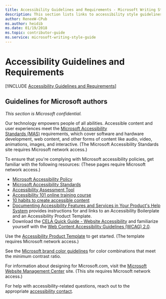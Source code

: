 ```yaml
---
title: Accessibility Guidelines and Requirements - Microsoft Writing Style Guide Internal
description: This section lists links to accessibility style guidelines for Microsoft devices and services.
author: ReneeW-CPub
ms.author: heidib
ms.date: 01/19/2018
ms.topic: contributor-guide
ms.service: microsoft-writing-style-guide
---
```


# Accessibility Guidelines and Requirements

[!INCLUDE [Accessibility Guidelines and Requirements](~/../includes/accessibility-guidelines-requirements.md)]


## Guidelines for Microsoft authors

*This section is Microsoft confidential.*

Our technology empowers people of all abilities. Accessible content and user experiences meet the [Microsoft Accessibility Standards (MAS)](https://microsoft.sharepoint.com/teams/msenable/Pages/AccessibilityStandard.aspx) requirements, which cover software and hardware development, web content, and other forms of content like audio, video, animations, images, and interactive. (The Microsoft Accessibility Standards site requires Microsoft network access.)

To ensure that you're complying with Microsoft accessibility policies, get familiar with the following resources: (These pages require Microsoft network access.)

- [Microsoft Accessibility Policy](https://microsoft.sharepoint.com/sites/mspolicy/SitePages/PolicyProcedure.aspx?policyprocedureid=MSPOLICY-1319973531-23)
- [Microsoft Accessibility Standards](https://microsoft.sharepoint.com/sites/accessibility/SitePages/Microsoft-Accessibility-Standards-(MAS).aspx)
- [Accessibility Assessment Tool](https://cela-ra-aat-prod.azurewebsites.net/#/home)
- [Accessibility 101 online training course](https://aka.ms/accessibility101)  
- [10 habits to create accessible content](https://blogs.microsoft.com/accessibility/10-habits-to-create-accessible-content/)  
- [Documenting Accessibility Features and Services in Your Product's Help System](https://microsoft.sharepoint.com/teams/msenable/_layouts/15/WopiFrame.aspx?sourcedoc=%7b0891E2BB-087F-48E9-B1D4-3EA50DF8A254%7d&file=Documenting_Accessibility_Features.doc&action=default&DefaultItemOpen=1) provides instructions for and links to an Accessibility Boilerplate and an Accessibility Product Template.  
- Download the [CELA Quick Guide - Website Accessibility](https://microsoft.sharepoint.com/sites/accessibility/SitePages/CELA-Quick-Guides.aspx) and familiarize yourself with the [Web Content Accessibility Guidelines (WCAG) 2.0](http://www.w3.org/TR/WCAG20/).  

Use the [Accessibility Product Template](file:///\\enableweb\intranet$\Technical%20Solutions\Section_1_Accessibility_product_template.doc) to get started. (The template requires Microsoft network access.)

See the [Microsoft brand color guidelines](https://brandcentral.microsoft.com/microsoft-brand/brand-identity/color.html) for color combinations that meet the minimum contrast ratio.

For information about designing for Microsoft.com, visit the [Microsoft Website Management Center](https://wmc.azurewebsites.net/) site. (This site requires Microsoft network access.)

For help with accessibility-related questions, reach out to the appropriate [accessibility contact](https://microsoft.sharepoint.com/sites/accessibility/SitePages/Accessibility-Leads.aspx).